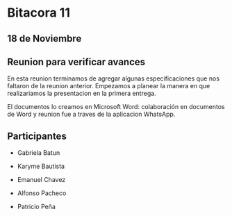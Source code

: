 # Bitacora 11

## 18 de Noviembre

## Reunion para verificar avances

En esta reunion terminamos de agregar algunas especificaciones
que nos faltaron de la reunion anterior.
Empezamos a planear la manera en que realizariamos la presentacion 
en la primera entrega.

El documentos lo creamos en 
Microsoft Word: colaboración en documentos de Word y
reunion fue a traves de la aplicacion WhatsApp.

## Participantes 

- Gabriela Batun

- Karyme Bautista

- Emanuel Chavez

- Alfonso Pacheco

- Patricio Peña
